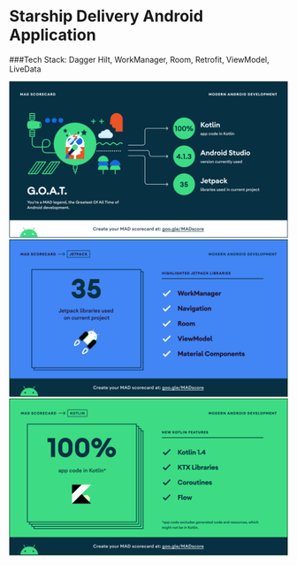 # Starship Delivery Android Application

###Tech Stack: Dagger Hilt, WorkManager, Room, Retrofit, ViewModel, LiveData

![Summary](https://github.com/ozgursakizli/4b14b0574e51c8fe0f3432fbc0091acb/blob/master/madscores/summary.png)
![Jetpack](https://github.com/ozgursakizli/4b14b0574e51c8fe0f3432fbc0091acb/blob/master/madscores/jetpack.png)
![Kotlin](https://github.com/ozgursakizli/4b14b0574e51c8fe0f3432fbc0091acb/blob/master/madscores/kotlin.png)